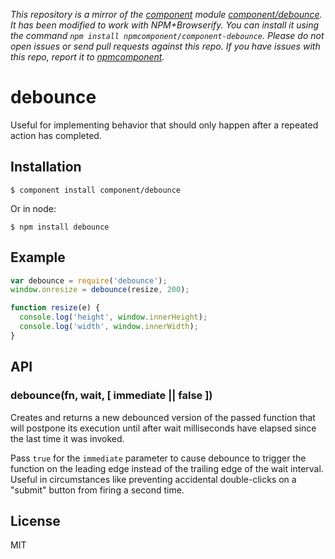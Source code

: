 *This repository is a mirror of the [component](http://component.io) module [component/debounce](http://github.com/component/debounce). It has been modified to work with NPM+Browserify. You can install it using the command `npm install npmcomponent/component-debounce`. Please do not open issues or send pull requests against this repo. If you have issues with this repo, report it to [npmcomponent](https://github.com/airportyh/npmcomponent).*

# debounce

  Useful for implementing behavior that should only happen after a repeated action has completed.

## Installation

    $ component install component/debounce

  Or in node:

    $ npm install debounce

## Example

```js
var debounce = require('debounce');
window.onresize = debounce(resize, 200);

function resize(e) {
  console.log('height', window.innerHeight);
  console.log('width', window.innerWidth);
}
```

## API

### debounce(fn, wait, [ immediate || false ])

  Creates and returns a new debounced version of the passed function that will postpone its execution until after wait milliseconds have elapsed since the last time it was invoked.

  Pass `true` for the `immediate` parameter to cause debounce to trigger the function on the leading edge instead of the trailing edge of the wait interval. Useful in circumstances like preventing accidental double-clicks on a "submit" button from firing a second time.

## License

  MIT
